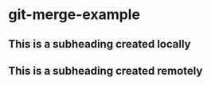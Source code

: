 # git-merge-example

## This is a subheading created locally

## This is a subheading created remotely
